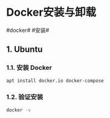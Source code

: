 # Docker安装与卸载

#docker# #安装#

## 1. Ubuntu

### 1.1. 安装 Docker

```bash
apt install docker.io docker-compose
```

### 1.2. 验证安装

```bash
docker -v
```

‍
